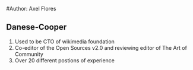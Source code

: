 #Author: Axel Flores
## Danese-Cooper
1. Used to be CTO of wikimedia foundation
2. Co-editor of the Open Sources v2.0 and reviewing editor of The Art of Community
3. Over 20 different postions of experience
